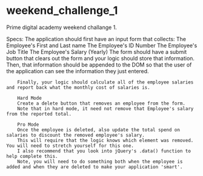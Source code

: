 # weekend_challenge_1

Prime digital academy weekend challange 1.

Specs: 
        The application should first have an input form that collects:
        The Employee's First and Last name
        The Employee's ID Number
        The Employee's Job Title
        The Employee's Salary (Yearly)
        The form should have a submit button that clears out the form and your logic should store that information. 
        Then, that information should be appended to the DOM so that the user of the application can see the information they 
        just entered.
        
        Finally, your logic should calculate all of the employee salaries and report back what the monthly cost of salaries is.
        
        Hard Mode
        Create a delete button that removes an employee from the form. 
        Note that in hard mode, it need not remove that Employee's salary from the reported total.
        
        Pro Mode
        Once the employee is deleted, also update the total spend on salaries to discount the removed employee's salary. 
        This will require that the logic knows which element was removed. You will need to stretch yourself for this one. 
        I also recommend that you look into jQuery's .data() function to help complete this. 
        Note, you will need to do something both when the employee is added and when they are deleted to make your application 'smart'.
        
  

